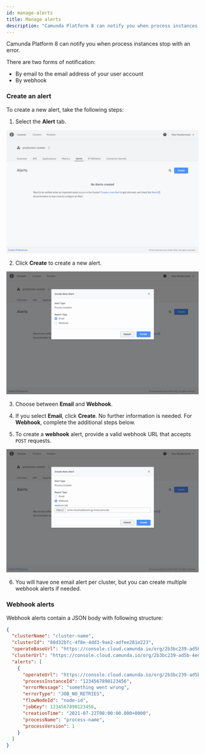 ```yaml
---
id: manage-alerts
title: Manage alerts
description: "Camunda Platform 8 can notify you when process instances stop with an error."
---
```


Camunda Platform 8 can notify you when process instances stop with an error.

There are two forms of notification:

- By email to the email address of your user account
- By webhook

### Create an alert

To create a new alert, take the following steps:

1. Select the **Alert** tab.

![cluster-details](./img/cluster-detail-alerts.png)

2. Click **Create** to create a new alert.

![create-alert](./img/cluster-detail-create-alert.png)

3. Choose between **Email** and **Webhook**.

4. If you select **Email**, click **Create**. No further information is needed. For **Webhook**, complete the additional steps below.

5. To create a **webhook** alert, provide a valid webhook URL that accepts `POST` requests.

![create-alert-webhook](./img/cluster-detail-alerts-webhook.png)

6. You will have one email alert per cluster, but you can create multiple webhook alerts if needed.

### Webhook alerts

Webhook alerts contain a JSON body with following structure:

```json
{
  "clusterName": "cluster-name",
  "clusterId": "88d32bfc-4f8e-4dd3-9ae2-adfee281e223",
  "operateBaseUrl": "https://console.cloud.camunda.io/org/2b3bc239-ad5b-4eef-80e0-6ef5139ed66a/cluster/88d32bfc-4f8e-4dd3-9ae2-adfee281e223/operate",
  "clusterUrl": "https://console.cloud.camunda.io/org/2b3bc239-ad5b-4eef-80e0-6ef5139ed66a/cluster/88d32bfc-4f8e-4dd3-9ae2-adfee281e223",
  "alerts": [
    {
      "operateUrl": "https://console.cloud.camunda.io/org/2b3bc239-ad5b-4eef-80e0-6ef5139ed66a/cluster/88d32bfc-4f8e-4dd3-9ae2-adfee281e223/operate/#/instances/2251799829404548",
      "processInstanceId": "1234567890123456",
      "errorMessage": "something went wrong",
      "errorType": "JOB_NO_RETRIES",
      "flowNodeId": "node-id",
      "jobKey": 1234567890123456,
      "creationTime": "2021-07-22T08:00:00.000+0000",
      "processName": "process-name",
      "processVersion": 1
    }
  ]
}
```
